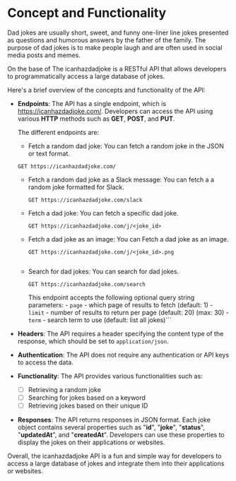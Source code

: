 
# Concept and Functionality

Dad jokes are usually short, sweet, and funny one-liner line jokes presented as questions and humorous answers by the father of the family. The purpose of dad jokes is to make people laugh and are often used in social media posts and memes.

On the base of The icanhazdadjoke is a RESTful API that allows developers to programmatically access a large database of jokes. 

Here's a brief overview of the concepts and functionality of the API:

 - **Endpoints**: The API has a single endpoint, which is https://icanhazdadjoke.com/. Developers can access the API using various **HTTP** methods such as **GET**, **POST**, and **PUT**. 

    The different endpoints are:
    * Fetch a random dad joke: You can fetch a random joke in the JSON or text format.

    ```
    GET https://icanhazdadjoke.com/
     ```

	 -  Fetch a random dad joke as a Slack message: You can fetch a a random joke formatted for Slack.
		 ```
		 GET https://icanhazdadjoke.com/slack
	 - Fetch a dad joke: You can fetch a specific dad joke.
		  ```
		 GET https://icanhazdadjoke.com/j/<joke_id>
	 -  Fetch a dad joke as an image:  You can Fetch a dad joke as an image.
		 ```
		 GET https://icanhazdadjoke.com/j/<joke_id>.png
	  
	 - Search for dad jokes: You can search for dad jokes.
     
        ```
        GET https://icanhazdadjoke.com/search
        ```

        This endpoint accepts the following optional query string parameters:
			-   `page`  - which page of results to fetch (default: 1)
			-   `limit`  - number of results to return per page (default: 20) (max: 30)
			-   `term`  - search term to use (default: list all jokes)```
		 
 - **Headers**: The API requires a header specifying the content type of the response, which should be set to `application/json`.

 - **Authentication**: The API does not require any authentication or API keys to access the data.

 - **Functionality**: The API provides various functionalities such as:

	 - [ ] Retrieving a random joke
	 - [ ] Searching for jokes based on a keyword
	 - [ ] Retrieving jokes based on their unique ID

 - **Responses**: The API returns responses in JSON format. Each joke object contains several properties such as "**id**", "**joke**", "**status**", "**updatedAt**", and "**createdAt**". Developers can use these properties to display the jokes on their applications or websites.

Overall, the icanhazdadjoke API is a fun and simple way for developers to access a large database of jokes and integrate them into their applications or websites.
